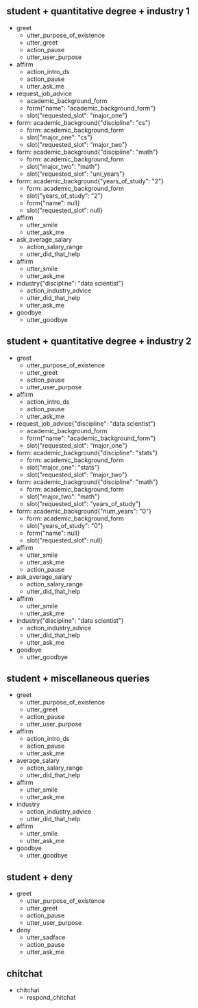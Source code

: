 ## student + quantitative degree + industry 1
* greet
  - utter_purpose_of_existence
  - utter_greet
  - action_pause
  - utter_user_purpose
* affirm
  - action_intro_ds
  - action_pause
  - utter_ask_me
* request_job_advice
    - academic_background_form
    - form{"name": "academic_background_form"}
    - slot{"requested_slot": "major_one"}
* form: academic_background{"discipline": "cs"}
    - form: academic_background_form
    - slot{"major_one": "cs"}
    - slot{"requested_slot": "major_two"}
* form: academic_background{"discipline": "math"}
    - form: academic_background_form
    - slot{"major_two": "math"}
    - slot{"requested_slot": "uni_years"}
* form: academic_background{"years_of_study": "2"}
    - form: academic_background_form
    - slot{"years_of_study": "2"}
    - form{"name": null}
    - slot{"requested_slot": null}
* affirm
  - utter_smile
  - utter_ask_me
* ask_average_salary
    - action_salary_range
    - utter_did_that_help
* affirm
    - utter_smile
    - utter_ask_me
* industry{"discipline": "data scientist"}
    - action_industry_advice
    - utter_did_that_help
    - utter_ask_me
* goodbye
  - utter_goodbye

## student + quantitative degree + industry 2
* greet
    - utter_purpose_of_existence
    - utter_greet
    - action_pause
    - utter_user_purpose
* affirm
    - action_intro_ds
    - action_pause
    - utter_ask_me
* request_job_advice{"discipline": "data scientist"}
    - academic_background_form
    - form{"name": "academic_background_form"}
    - slot{"requested_slot": "major_one"}
* form: academic_background{"discipline": "stats"}
    - form: academic_background_form
    - slot{"major_one": "stats"}
    - slot{"requested_slot": "major_two"}
* form: academic_background{"discipline": "math"}
    - form: academic_background_form
    - slot{"major_two": "math"}
    - slot{"requested_slot": "years_of_study"}
* form: academic_background{"num_years": "0"}
    - form: academic_background_form
    - slot{"years_of_study": "0"}
    - form{"name": null}
    - slot{"requested_slot": null}
* affirm
    - utter_smile
    - utter_ask_me
    - action_pause
* ask_average_salary
    - action_salary_range
    - utter_did_that_help
* affirm
    - utter_smile
    - utter_ask_me
* industry{"discipline": "data scientist"}
    - action_industry_advice
    - utter_did_that_help
    - utter_ask_me
* goodbye
    - utter_goodbye


## student + miscellaneous queries
* greet
  - utter_purpose_of_existence
  - utter_greet
  - action_pause
  - utter_user_purpose
* affirm
  - action_intro_ds
  - action_pause
  - utter_ask_me
* average_salary
  - action_salary_range
  - utter_did_that_help
* affirm
  - utter_smile
  - utter_ask_me
* industry
  - action_industry_advice
  - utter_did_that_help
* affirm
  - utter_smile
  - utter_ask_me
* goodbye
  - utter_goodbye

## student + deny
* greet
  - utter_purpose_of_existence
  - utter_greet
  - action_pause
  - utter_user_purpose
* deny
  - utter_sadface
  - action_pause
  - utter_ask_me

<!-- * affirm
* mood_great
  - utter_happy -->
<!--
  * affirm
  - utter_industry_or_academia? -->

<!-- ## student + non-quantitative degree + somewhat interested

## student + non-quantitative degree + not sure

## student + quantitative degree + very interested

## student + quantitative degree + somewhat interested

## student + quantitative degree + not sure -->

## chitchat
* chitchat
  - respond_chitchat
